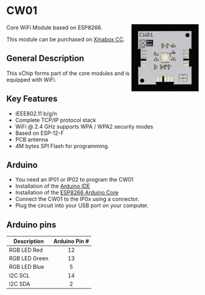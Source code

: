 # CW01
<img src="extras/CW01 V1.0.0.JPG" width="35%" height="auto" align="right">
Core WiFi Module based on ESP8266.

This module can be purchased on [Xinabox CC](https://xinabox.cc/products/CW01/).

## General Description
This xChip forms part of the core modules and is equipped with WiFi. 

## Key  Features
- IEEE802.11 b/g/n
- Complete TCP/IP protocol stack
- WiFi @ 2.4 GHz supports WPA / WPA2 security modes
- Based on ESP-12-F
- PCB antenna
- 4M bytes SPI Flash for programming.

## Arduino
- You need an IP01 or IP02 to program the CW01
- Installation of the [Arduino IDE](https://www.arduino.cc/en/main/software)
- Installation of the [ESP8266 Arduino Core](https://github.com/esp8266/Arduino#installing-with-boards-manager)
- Connect the CW01 to the IP0x using a connector.
- Plug the circuit into your USB port on your computer.

## Arduino pins
| Description   | Arduino Pin # |
| ------------- |:---:  |
| RGB LED Red  | 12  |
| RGB LED Green  | 13  |
| RGB LED Blue  | 5  |
| I2C SCL | 14  |
| I2C SDA  | 2  |
